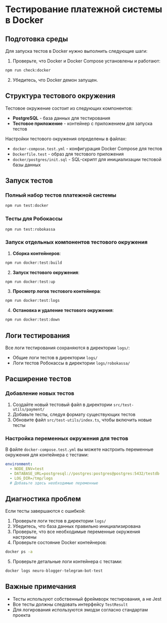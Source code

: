 # Тестирование платежной системы в Docker

## Подготовка среды

Для запуска тестов в Docker нужно выполнить следующие шаги:

1. Проверьте, что Docker и Docker Compose установлены и работают:

```bash
npm run check:docker
```

2. Убедитесь, что Docker демон запущен.

## Структура тестового окружения

Тестовое окружение состоит из следующих компонентов:

- **PostgreSQL** - база данных для тестирования
- **Тестовое приложение** - контейнер с приложением для запуска тестов

Настройки тестового окружения определены в файлах:
- `docker-compose.test.yml` - конфигурация Docker Compose для тестов
- `Dockerfile.test` - образ для тестового приложения
- `docker/postgres/init.sql` - SQL-скрипт для инициализации тестовой базы данных

## Запуск тестов

### Полный набор тестов платежной системы

```bash
npm run test:docker
```

### Тесты для Робокассы

```bash
npm run test:robokassa
```

### Запуск отдельных компонентов тестового окружения

1. **Сборка контейнеров**:
```bash
npm run docker:test:build
```

2. **Запуск тестового окружения**:
```bash
npm run docker:test:up
```

3. **Просмотр логов тестового контейнера**:
```bash
npm run docker:test:logs
```

4. **Остановка и удаление тестового окружения**:
```bash
npm run docker:test:down
```

## Логи тестирования

Все логи тестирования сохраняются в директории `logs/`:
- Общие логи тестов в директории `logs/`
- Логи тестов Робокассы в директории `logs/robokassa/`

## Расширение тестов

### Добавление новых тестов

1. Создайте новый тестовый файл в директории `src/test-utils/payment/`
2. Добавьте тесты, следуя формату существующих тестов
3. Обновите файл `src/test-utils/index.ts`, чтобы включить новые тесты

### Настройка переменных окружения для тестов

В файле `docker-compose.test.yml` вы можете настроить переменные окружения для контейнера с тестами:

```yaml
environment:
  - NODE_ENV=test
  - DATABASE_URL=postgresql://postgres:postgres@postgres:5432/testdb
  - LOG_DIR=/tmp/logs
  # Добавьте здесь необходимые переменные
```

## Диагностика проблем

Если тесты завершаются с ошибкой:

1. Проверьте логи тестов в директории `logs/`
2. Убедитесь, что база данных правильно инициализирована
3. Проверьте, что все необходимые переменные окружения настроены
4. Проверьте состояние Docker контейнеров:

```bash
docker ps -a
```

5. Проверьте детальные логи контейнера с тестами:

```bash
docker logs neuro-blogger-telegram-bot-test
```

## Важные примечания

- Тесты используют собственный фреймворк тестирования, а не Jest
- Все тесты должны следовать интерфейсу `TestResult`
- Для логирования используются эмодзи согласно стандартам проекта 